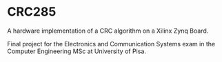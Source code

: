 # CRC285
A hardware implementation of a CRC algorithm on a Xilinx Zynq Board.

Final project for the Electronics and Communication Systems exam in the Computer Engineering MSc at University of Pisa.
